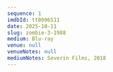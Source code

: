 ```yaml
---
sequence: 1
imdbId: tt0096511
date: 2025-10-11
slug: zombie-3-1988
medium: Blu-ray
venue: null
venueNotes: null
mediumNotes: Severin Films, 2018
---
```


